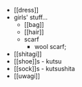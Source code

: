 - [[dress]]
- girls' stuff...
    - [[bag]]
    - [[hair]]
    - scarf
        - wool scarf; 
- [[shitagi]]
- [[shoe]]s - kutsu
- [[sock]]s - kutsushita
- [[uwagi]]
